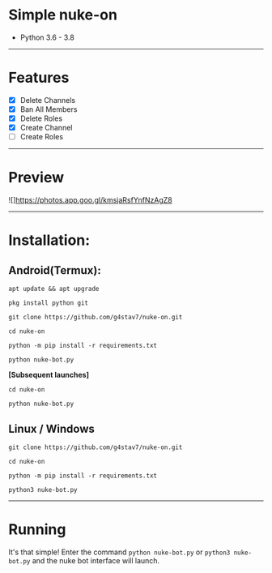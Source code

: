 # Simple nuke-on
* Python 3.6 - 3.8
***
# Features
 - [x] Delete Channels
 - [x] Ban All Members
 - [x] Delete Roles
 - [x] Create Channel
 - [ ] Create Roles

***
# Preview
![]https://photos.app.goo.gl/kmsjaRsfYnfNzAgZ8
***
# Installation:
## Android(Termux):
```console
apt update && apt upgrade

pkg install python git

git clone https://github.com/g4stav7/nuke-on.git

cd nuke-on

python -m pip install -r requirements.txt

python nuke-bot.py
```
**[Subsequent launches]**
```console
cd nuke-on

python nuke-bot.py
```
## Linux / Windows
```console
git clone https://github.com/g4stav7/nuke-on.git

cd nuke-on

python -m pip install -r requirements.txt

python3 nuke-bot.py
```

***
# Running
It's that simple! Enter the command `python nuke-bot.py` or `python3 nuke-bot.py` and the nuke bot interface will launch.
